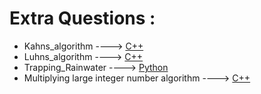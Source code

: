 # Extra Questions :

* Kahns_algorithm ----> [C++](/Code/C++/Kahns_algorithm.cpp)
* Luhns_algorithm ----> [C++](/Code/C++/Luhns_algorithm.cpp)
* Trapping_Rainwater ----> [Python](/Code/Python/trapping_rainwater.py)
* Multiplying large integer number algorithm ----> [C++](/Code/C++/Multiplying_large_integer_number.cpp)